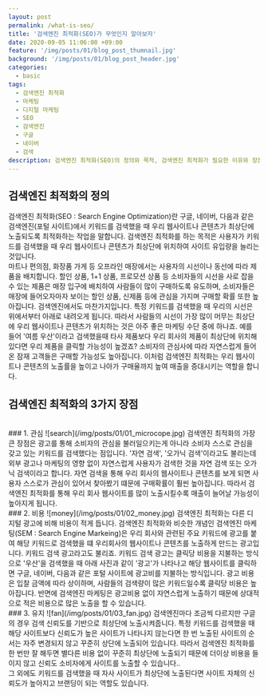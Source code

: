 ```yaml
---
layout: post
permalink: /what-is-seo/
title: '검색엔진 최적화(SEO)가 무엇인지 알아보자'
date: 2020-09-05 11:06:00 +09:00
feature: '/img/posts/01/blog_post_thumnail.jpg'
background: '/img/posts/01/blog_post_header.jpg'
categories:
  - basic
tags:
  - 검색엔진 최적화
  - 마케팅
  - 디지털 마케팅
  - SEO
  - 검색엔진
  - 구글
  - 네이버
  - 검색
description: 검색엔진 최적화(SEO)의 정의와 목적, 검색엔진 최적화가 필요한 이유와 장점에 대해 설명합니다. 
---
```


## 검색엔진 최적화의 정의

검색엔진 최적화(SEO : Search Engine Optimization)란 구글, 네이버, 다음과 같은 검색엔진(포털 사이트)에서 키워드를 검색했을 때 우리 웹사이트나 콘텐츠가 최상단에 노출되도록 최적화하는 작업을 말합니다. 검색엔진 최적화를 하는 목적은 사용자가 키워드를 검색했을 때 우리 웹사이트나 콘텐츠가 최상단에 위치하여 사이트 유입량을 늘리는 것입니다.
<br>
마트나 편의점, 화장품 가게 등 오프라인 매장에서는 사용자의 시선이나 동선에 따라 제품을 배치합니다. 할인 상품, 1+1 상품, 프로모션 상품 등 소비자들의 시선을 사로 잡을 수 있는 제품은 매장 입구에 배치하여 사람들이 많이 구매하도록 유도하며, 소비자들은 매장에 들어오자마자 보이는 할인 상품, 신제품 등에 관심을 가지며 구매할 확률 또한 높아집니다. 검색엔진에서도 마찬가지입니다. 특정 키워드를 검색했을 때 우리의 시선은 위에서부터 아래로 내려오게 됩니다. 따라서 사람들의 시선이 가장 많이 머무는 최상단에 우리 웹사이트나 콘텐츠가 위치하는 것은 아주 좋은 마케팅 수단 중에 하나죠. 예를 들어 '여름 우산'이라고 검색했을때 타사 제품보다 우리 회사의 제품이 최상단에 위치해 있다면 우리 제품을 클릭할 가능성이 높겠죠? 소비자의 관심사에 따라 자연스럽게 들어온 잠재 고객들은 구매할 가능성도 높아집니다. 이처럼 검색엔진 최적화는 우리 웹사이트나 콘텐츠의 노출률을 높이고 나아가 구매율까지 높여 매출을 증대시키는 역할을 합니다. 

## 검색엔진 최적화의 3가지 장점
<br>
### 1. 관심
![search](/img/posts/01/01_microcope.jpg)
검색엔진 최적화의 가장 큰 장점은 광고를 통해 소비자의 관심을 불러일으키는게 아니라 소비자 스스로 관심을 갖고 있는 키워드를 검색했다는 점입니다. '자연 검색', '오가닉 검색'이라고도 불리는데 외부 광고나 마케팅의 영향 없이 자연스럽게 사용자가 검색한 것을 자연 검색 또는 오가닉 검색이라고 합니다. 자연 검색을 통해 우리 회사의 웹사이트나 콘텐츠를 보게 되면 사용자 스스로가 관심이 있어서 찾아봤기 떄문에 구매확률이 훨씬 높아집니다. 따라서 검색엔진 최적화를 통해 우리 회사 웹사이트를 많이 노출시킬수록 매출이 늘어날 가능성이 높아지게 됩니다.
<br>
### 2. 비용
![money](/img/posts/01/02_money.jpg)
검색엔진 최적화는 다른 디지털 광고에 비해 비용이 적게 듭니다. 검색엔진 최적화와 비슷한 개념인 검색엔진 마케팅(SEM : Search Engine Markeing)은 우리 회사와 관련된 주요 키워드에 광고를 붙여 해당 키워드로 검색했을 떄 우리회사의 웹사이트나 콘텐츠를 노출하게 만드는 광고입니다. 키워드 검색 광고라고도 불리죠. 키워드 검색 광고는 클릭당 비용을 지불하는 방식으로 '우산'을 검색했을 때 아래 사진과 같이 '광고'가 나타나고 해당 웹사이트를 클릭하면 구글, 네이버, 다음과 같은 포털 사이트에 광고비를 지불하는 방식입니다. 광고 비용은 입찰 금액에 따라 상이하며, 사람들의 검색량이 많은 키워드일수록 클릭당 비용은 높아집니다. 반면에 검색엔진 마케팅은 광고비용 없이 자연스럽게 노출하기 때문에 상대적으로 적은 비용으로 많은 노출을 할 수 있습니다.
<br>
### 3. 유지
![fan](/img/posts/01/03_fan.jpg)
검색엔진마다 조금씩 다르지만 구글의 경우 검색 신뢰도를 기반으로 최상단에 노출시켜줍니다. 특정 키워드를 검색했을 때 해당 사이트보다 신뢰도가 높은 사이트가 나타나지 않는다면 한 번 노출된 사이트의 순서는 자주 변경되지 않고 꾸준히 상단에 노출되어 있습니다. 따라서 검색엔진 최적화를 한 번만 잘 해두면 별다른 비용 없이 꾸준히 최상단에 노출되기 때문에 더이상 비용을 들이지 않고 신뢰도 소비자에게 사이트를 노출할 수 있습니다..

<br>
그 외에도 키워드를 검색했을 때 자사 사이트가 최상단에 노출된다면 사이트 자체의 신뢰도가 높아지고 브랜딩이 되는 역할도 있습니다.